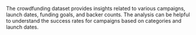 The crowdfunding dataset provides insights related to various campaigns, launch dates, funding goals, and backer counts. The analysis can be helpful to understand the success rates for campaigns based on categories and launch dates. 
